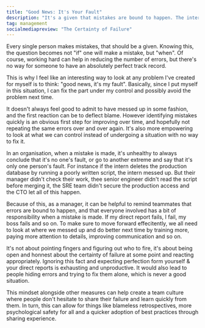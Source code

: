 ```yaml
---
title: "Good News: It's Your Fault"
description: "It's a given that mistakes are bound to happen. The interesting question is how to react when an error is made and how to improve."
tag: management
socialmediapreview: "The Certainty of Failure"
---
```


Every single person makes mistakes, that should be a given. Knowing this, the question becomes not "if" one will make a mistake, but "when". Of course, working hard can help in reducing the number of errors, but there's no way for someone to have an absolutely perfect track record.

This is why I feel like an interesting way to look at any problem I've created for myself is to think: "good news, it's my fault". Basically, since I put myself in this situation, I can fix the part under my control and possibly avoid the problem next time.

It doesn't always feel good to admit to have messed up in some fashion, and the first reaction can be to deflect blame. However identifying mistakes quickly is an obvious first step for improving over time, and hopefully not repeating the same errors over and over again. It's also more empowering to look at what we can control instead of undergoing a situation with no way to fix it.

In an organisation, when a mistake is made, it's unhealthy to always conclude that it's no one's fault, or go to another extreme and say that it's only one person's fault. For instance if the intern deletes the production database by running a poorly written script, the intern messed up. But their manager didn't check their work, thee senior engineer didn't read the script before merging it, the SRE team didn't secure the production access and the CTO let all of this happen.

Because of this, as a manager, it can be helpful to remind teammates that errors are bound to happen, and that everyone involved has a bit of responsibility when a mistake is made. If my direct report fails, I fail, my boss fails and so on. To make sure to move forward effecitently, we all need to look at where we messed up and do better next time by training more, paying more attention to details, improving communication and so on.

It's not about pointing fingers and figuring out who to fire, it's about being open and honnest about the certainty of failure at some point and reacting appropriately. Ignoring this fact and expecting perfection form yourself & your direct reports is exhausting and unproductive. It would also lead to people hiding errors and trying to fix them alone, which is never a good situation.

This mindset alongside other measures can help create a team culture where people don't hesitate to share their failure and learn quickly from them. In turn, this can allow for things like blameless retrospectives, more psychological safety for all and a quicker adoption of best practices through sharing experience.